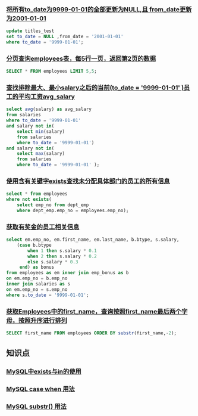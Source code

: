 ### [将所有to_date为9999-01-01的全部更新为NULL,且 from_date更新为2001-01-01](https://www.nowcoder.com/practice/859f28f43496404886a77600ea68ef59?tpId=82&&tqId=29811&rp=1&ru=/ta/sql&qru=/ta/sql/question-ranking)

```sql
update titles_test
set to_date = NULL ,from_date = '2001-01-01'
where to_date = '9999-01-01';
```


### [分页查询employees表，每5行一页，返回第2页的数据](https://www.nowcoder.com/practice/f24966e0cb8a49c192b5e65339bc8c03?tpId=82&&tqId=29823&rp=1&ru=/ta/sql&qru=/ta/sql/question-ranking)

```sql
SELECT * FROM employees LIMIT 5,5;
```

### [查找排除最大、最小salary之后的当前(to_date = '9999-01-01' )员工的平均工资avg_salary](https://www.nowcoder.com/practice/95078e5e1fba4438b85d9f11240bc591?tpId=82&&tqId=29822&rp=1&ru=/ta/sql&qru=/ta/sql/question-ranking)

```sql
select avg(salary) as avg_salary
from salaries
where to_date = '9999-01-01'  
and salary not in(
    select min(salary)
    from salaries
    where to_date = '9999-01-01')
and salary not in(
    select max(salary)
    from salaries
    where to_date = '9999-01-01' );
```

### [使用含有关键字exists查找未分配具体部门的员工的所有信息](https://www.nowcoder.com/practice/c39cbfbd111a4d92b221acec1c7c1484?tpId=82&&tqId=29825&rp=1&ru=/ta/sql&qru=/ta/sql/question-ranking)

```sql
select * from employees
where not exists(
    select emp_no from dept_emp
    where dept_emp.emp_no = employees.emp_no);
```


### [获取有奖金的员工相关信息](https://www.nowcoder.com/practice/5cdbf1dcbe8d4c689020b6b2743820bf?tpId=82&&tqId=29827&rp=1&ru=/ta/sql&qru=/ta/sql/question-ranking)

```sql
select em.emp_no, em.first_name, em.last_name, b.btype, s.salary, 
    (case b.btype
        when 1 then s.salary * 0.1
        when 2 then s.salary * 0.2
        else s.salary * 0.3 
     end) as bonus
from employees as em inner join emp_bonus as b
on em.emp_no = b.emp_no
inner join salaries as s 
on em.emp_no = s.emp_no 
where s.to_date = '9999-01-01';

```

### [获取Employees中的first_name，查询按照first_name最后两个字母，按照升序进行排列](https://www.nowcoder.com/practice/74d90728827e44e2864cce8b26882105?tpId=82&&tqId=29820&rp=1&ru=/ta/sql&qru=/ta/sql/question-ranking)

```sql
SELECT first_name FROM employees ORDER BY substr(first_name,-2);

```


## 知识点
### [MySQL中exists与in的使用](https://www.cnblogs.com/beijingstruggle/p/5885137.html)
### [MySQL case when 用法](https://www.cnblogs.com/chenduzizhong/p/9590741.html)
### [MySQL substr() 用法](https://blog.csdn.net/weixin_43196158/article/details/93754738)


